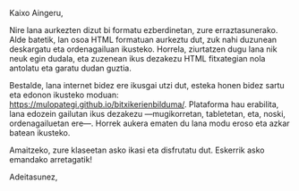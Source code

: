Kaixo Aingeru,

Nire lana aurkezten dizut bi formatu ezberdinetan, zure erraztasunerako. 
Alde batetik, lan osoa HTML formatuan aurkeztu dut, zuk nahi duzunean deskargatu eta ordenagailuan ikusteko. 
Horrela, ziurtatzen dugu lana nik neuk egin dudala, eta zuzenean ikus dezakezu HTML fitxategian nola antolatu eta garatu dudan guztia.

Bestalde, lana internet bidez ere ikusgai utzi dut, esteka honen bidez sartu eta edonon ikusteko moduan: https://mulopategi.github.io/bitxikerienbilduma/. 
Plataforma hau erabilita, lana edozein gailutan ikus dezakezu —mugikorretan, tabletetan, eta, noski, ordenagailuetan ere—. 
Horrek aukera ematen du lana modu eroso eta azkar batean ikusteko.

Amaitzeko, zure klaseetan asko ikasi eta disfrutatu dut. Eskerrik asko emandako arretagatik!

Adeitasunez,
